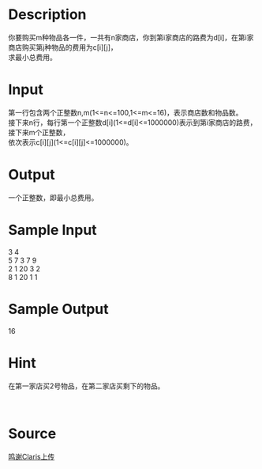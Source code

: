 
# Description

<div class="content"><div>你要购买m种物品各一件，一共有n家商店，你到第i家商店的路费为d[i]，在第i家商店购买第j种物品的费用为c[i][j]，</div>
<div>求最小总费用。</div>
<div></div>
<div></div>
<div></div>
<p></p></div>

# Input

<div class="content"><div>第一行包含两个正整数n,m(1&lt;=n&lt;=100,1&lt;=m&lt;=16)，表示商店数和物品数。</div>
<div>接下来n行，每行第一个正整数d[i](1&lt;=d[i]&lt;=1000000)表示到第i家商店的路费，接下来m个正整数，</div>
<div>依次表示c[i][j](1&lt;=c[i][j]&lt;=1000000)。</div>
<div></div>
<p></p></div>

# Output

<div class="content"><div>一个正整数，即最小总费用。</div>
<div>
<div></div>
</div>
<p></p></div>

# Sample Input

<div class="content"><span class="sampledata">3 4<br/>
5 7 3 7 9<br/>
2 1 20 3 2<br/>
8 1 20 1 1</span></div>

# Sample Output

<div class="content"><span class="sampledata">16</span></div>

# Hint

<div class="content"><p></p><p>在第一家店买2号物品，在第二家店买剩下的物品。</p><br/>
<p></p><p></p></div>

# Source

<div class="content"><p><a href="problemset.php?search=鸣谢Claris上传">鸣谢Claris上传</a></p></div>

